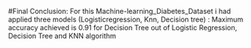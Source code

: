 #Final Conclusion:
For this Machine-learning_Diabetes_Dataset i had applied three models (Logisticregression, Knn, Decision tree)
: Maximum accuracy achieved is 0.91 for Decision Tree  out of Logistic Regression, Decision Tree and KNN algorithm

